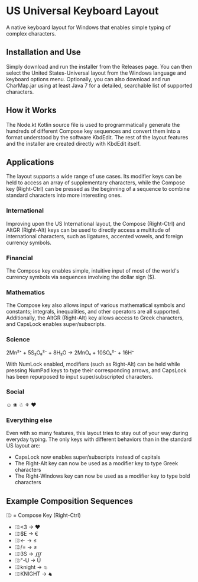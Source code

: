 # US Universal Keyboard Layout
A native keyboard layout for Windows that enables simple typing of complex characters.
## Installation and Use
Simply download and run the installer from the Releases page. You can then select the United States-Universal layout from the Windows language and keyboard options menu. Optionally, you can also download and run CharMap.jar using at least Java 7 for a detailed, searchable list of supported characters.
## How it Works
The Node.kt Kotlin source file is used to programmatically generate the hundreds of different Compose key sequences and convert them into a format understood by the software KbdEdit. The rest of the layout features and the installer are created directly with KbdEdit itself.
## Applications
The layout supports a wide range of use cases. Its modifier keys can be held to access an array of supplementary characters, while the Compose key (Right-Ctrl) can be pressed as the beginning of a sequence to combine standard characters into more interesting ones.
### International
Improving upon the US International layout, the Compose (Right-Ctrl) and AltGR (Right-Alt) keys can be used to directly access a multitude of international characters, such as ligatures, accented vowels, and foreign currency symbols.
### Financial
The Compose key enables simple, intuitive input of most of the world's currency symbols via sequences involving the dollar sign ($).
### Mathematics
The Compose key also allows input of various mathematical symbols and constants; integrals, inequalities, and other operators are all supported. Additionally, the AltGR (Right-Alt) key allows access to Greek characters, and CapsLock enables super/subscripts.
### Science
2Mn²⁺ + 5S₂O₈²⁻ + 8H₂O → 2MnO₄ + 10SO₄²⁻ + 16H⁺

With NumLock enabled, modifiers (such as Right-Alt) can be held while pressing NumPad keys to type their corresponding arrows, and CapsLock has been repurposed to input super/subscripted characters.
### Social
☺ ❀ ☃ ⚘ ❤
### Everything else
Even with so many features, this layout tries to stay out of your way during everyday typing. The only keys with different behaviors than in the standard US layout are:
- CapsLock now enables super/subscripts instead of capitals
- The Right-Alt key can now be used as a modifier key to type Greek characters
- The Right-Windows key can now be used as a modifier key to type bold characters
## Example Composition Sequences
⎄ = Compose Key (Right-Ctrl)
- ⎄<3 → ❤
- ⎄$E → €
- ⎄<- → ≤
- ⎄/= → ≠
- ⎄3S → ∭
- ⎄"-U → Ǖ
- ⎄knight → ♘
- ⎄KNIGHT → ♞
